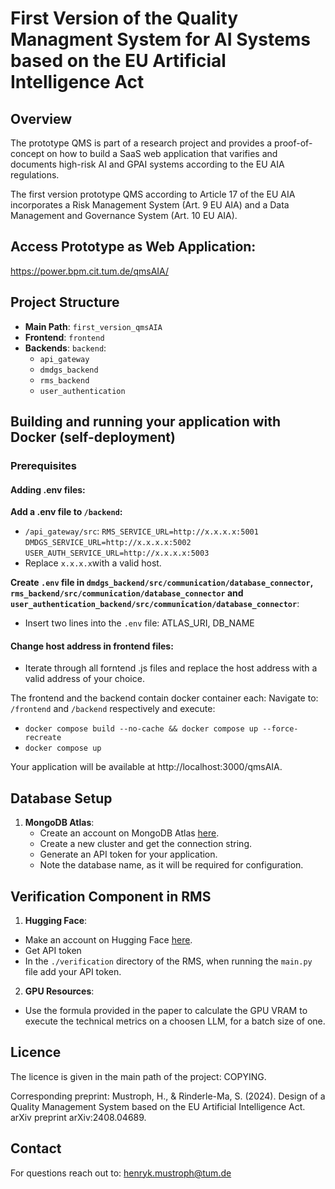 # First Version of the Quality Managment System for AI Systems based on the EU Artificial Intelligence Act

## Overview

The prototype QMS is part of a research project and provides a proof-of-concept on how to build a SaaS web application that varifies and documents high-risk AI and GPAI systems according to the EU AIA regulations.

The first version prototype QMS according to Article 17 of the EU AIA incorporates a Risk Management System (Art. 9 EU AIA) and a Data Management and Governance System (Art. 10 EU AIA).

## Access Prototype as Web Application:

https://power.bpm.cit.tum.de/qmsAIA/

## Project Structure

- **Main Path**: `first_version_qmsAIA`
- **Frontend**: `frontend`
- **Backends**: `backend`:
  - `api_gateway`
  - `dmdgs_backend`
  - `rms_backend`
  - `user_authentication`

## Building and running your application with Docker (self-deployment)

### Prerequisites

#### Adding .env files:

**Add a .env file to `/backend`:**
  - `/api_gateway/src`: 
    `RMS_SERVICE_URL=http://x.x.x.x:5001`
    `DMDGS_SERVICE_URL=http://x.x.x.x:5002`
    `USER_AUTH_SERVICE_URL=http://x.x.x.x:5003`
  - Replace `x.x.x.x`with a valid host.

**Create `.env` file in  `dmdgs_backend/src/communication/database_connector`, `rms_backend/src/communication/database_connector` and `user_authentication_backend/src/communication/database_connector`**:
  - Insert two lines into the `.env` file: ATLAS_URI, DB_NAME

#### Change host address in frontend files:
  - Iterate through all forntend .js files and replace the host address with a valid address of your choice.

The frontend and the backend contain docker container each:
Navigate to: `/frontend` and `/backend` respectively and execute: 
  - `docker compose build --no-cache && docker compose up --force-recreate`
  - `docker compose up`

Your application will be available at http://localhost:3000/qmsAIA.

## Database Setup

1. **MongoDB Atlas**:
   - Create an account on MongoDB Atlas [here](https://www.mongodb.com/cloud/atlas).
   - Create a new cluster and get the connection string.
   - Generate an API token for your application.
   - Note the database name, as it will be required for configuration.

## Verification Component in RMS

1. **Hugging Face**:
  - Make an account on Hugging Face [here](https://huggingface.co/settings/tokens).
  - Get API token
  - In the `./verification` directory of the RMS, when running the `main.py` file add your API token.
2. **GPU Resources**:
  - Use the formula provided in the paper to calculate the GPU VRAM to execute the technical metrics on a choosen LLM, for a batch size of one.
  
## Licence
The licence is given in the main path of the project: COPYING. 

Corresponding preprint:
Mustroph, H., & Rinderle-Ma, S. (2024). Design of a Quality Management System based on the EU Artificial Intelligence Act. arXiv preprint arXiv:2408.04689.

## Contact

For questions reach out to: henryk.mustroph@tum.de